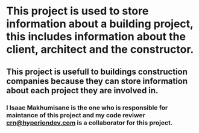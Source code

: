 # This project is used to store information about a building project, this includes information about the client, architect and the constructor.
## This project is usefull to buildings construction companies because they can store information about each project they are involved in.
### I Isaac Makhumisane is the one who is responsible for maintance of this project and my code reviwer crn@hyperiondev.com is a collaborator for this project.
